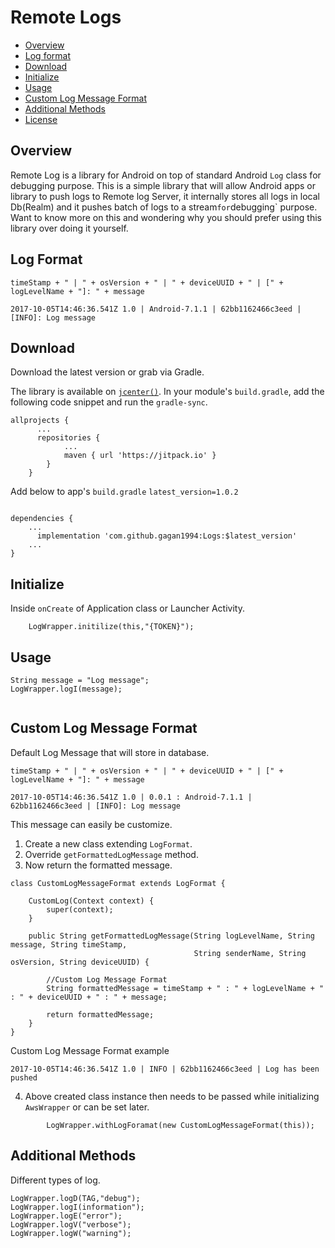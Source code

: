 # Remote Logs

* [Overview](#overview)
* [Log format](#log-format)
* [Download](#download)
* [Initialize](#initialize)
* [Usage](#usage)
* [Custom Log Message Format](#custom-log-message-format)
* [Additional Methods](#additional-methods)
* [License](https://github.com/gagan1994/AwsLogWrapper/blob/master/LICENSE)

## Overview
Remote Log is a library for Android on top of standard Android `Log` class for debugging purpose.
This is a simple library that will allow Android apps or library to push logs to Remote log Server, it internally stores all logs 
in local Db(Realm) and it pushes batch of logs to a stream` for `debugging` purpose. Want to know more on this and wondering why you should prefer using this library over doing it yourself.


## Log Format
```
timeStamp + " | " + osVersion + " | " + deviceUUID + " | [" + logLevelName + "]: " + message
```
```
2017-10-05T14:46:36.541Z 1.0 | Android-7.1.1 | 62bb1162466c3eed | [INFO]: Log message
```

## Download
Download the latest version or grab via Gradle.

The library is available on [`jcenter()`](http://jcenter.bintray.com/com/hypertrack/hyperlog/). In your module's `build.gradle`, add the following code snippet and run the `gradle-sync`.

```
allprojects {
      ...
      repositories {
			...
			maven { url 'https://jitpack.io' }
		}
	}   
```

Add below to app's `build.gradle` `latest_version=1.0.2`

```

dependencies {
    ...
	  implementation 'com.github.gagan1994:Logs:$latest_version'
    ...
}
```

## Initialize
Inside `onCreate` of Application class or Launcher Activity.

        LogWrapper.initilize(this,"{TOKEN}");


## Usage
```
String message = "Log message";
LogWrapper.logI(message);
                
```
## Custom Log Message Format
Default Log Message that will store in database.
```
timeStamp + " | " + osVersion + " | " + deviceUUID + " | [" + logLevelName + "]: " + message
```
```
2017-10-05T14:46:36.541Z 1.0 | 0.0.1 : Android-7.1.1 | 62bb1162466c3eed | [INFO]: Log message
```
This message can easily be customize.
1. Create a new class extending `LogFormat`.
2. Override `getFormattedLogMessage` method.
3. Now return the formatted message.
```
class CustomLogMessageFormat extends LogFormat {

    CustomLog(Context context) {
        super(context);
    }

    public String getFormattedLogMessage(String logLevelName, String message, String timeStamp,
                                         String senderName, String osVersion, String deviceUUID) {
                                         
        //Custom Log Message Format                                
        String formattedMessage = timeStamp + " : " + logLevelName + " : " + deviceUUID + " : " + message;
        
        return formattedMessage;
    }
}

```
Custom Log Message Format example
```
2017-10-05T14:46:36.541Z 1.0 | INFO | 62bb1162466c3eed | Log has been pushed

```
4. Above created class instance then needs to be passed while initializing `AwsWrapper` or can be set later.
```
        LogWrapper.withLogForamat(new CustomLogMessageFormat(this));
   ```
     
## Additional Methods
 Different types of log.
```
LogWrapper.logD(TAG,"debug");
LogWrapper.logI(information");
LogWrapper.logE("error");
LogWrapper.logV("verbose");
LogWrapper.logW("warning");
```





